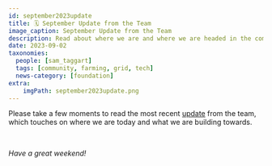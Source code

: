 ```yaml
---
id: september2023update
title: 🗓 September Update from the Team
image_caption: September Update from the Team
description: Read about where we are and where we are headed in the coming weeks and beyond.
date: 2023-09-02
taxonomies:
  people: [sam_taggart]
  tags: [community, farming, grid, tech]
  news-category: [foundation]
extra:
    imgPath: september2023update.png
---
```


Please take a few moments to read the most recent [update](https://forum.threefold.io/t/september-02-2023-update-from-the-threefold-team/4060) from the team, which touches on where we are today and what we are building towards.

<br/>

*Have a great weekend!*